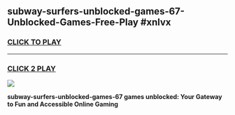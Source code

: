 
## subway-surfers-unblocked-games-67-Unblocked-Games-Free-Play #xnlvx
<h3>
<a href="https://us.freeplayer.one?title=subway-surfers-unblocked-games-67&ref=9M">CLICK TO PLAY</a></h3>
<hr>

<h3>
<a href="https://us.freeplayer.one?title=subway-surfers-unblocked-games-67&ref=9M">CLICK 2 PLAY</a>
  
</h3>

<a href="https://us.freeplayer.one?title=subway-surfers-unblocked-games-67&ref=9M"><img src="https://clearcache.store/games.png"></a>


**subway-surfers-unblocked-games-67 games unblocked: Your Gateway to Fun and Accessible Online Gaming**
